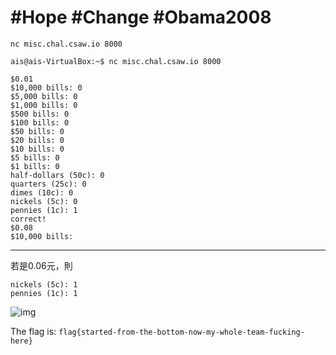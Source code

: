 # #Hope #Change #Obama2008


```nc misc.chal.csaw.io 8000```


```
ais@ais-VirtualBox:~$ nc misc.chal.csaw.io 8000

$0.01
$10,000 bills: 0
$5,000 bills: 0
$1,000 bills: 0
$500 bills: 0
$100 bills: 0
$50 bills: 0
$20 bills: 0
$10 bills: 0
$5 bills: 0
$1 bills: 0
half-dollars (50c): 0
quarters (25c): 0
dimes (10c): 0
nickels (5c): 0
pennies (1c): 1
correct!
$0.08
$10,000 bills: 
```

--------------------------------------------------

若是0.06元，則
```
nickels (5c): 1
pennies (1c): 1
```


![img](1.jpg)


The flag is: ```flag{started-from-the-bottom-now-my-whole-team-fucking-here}```


